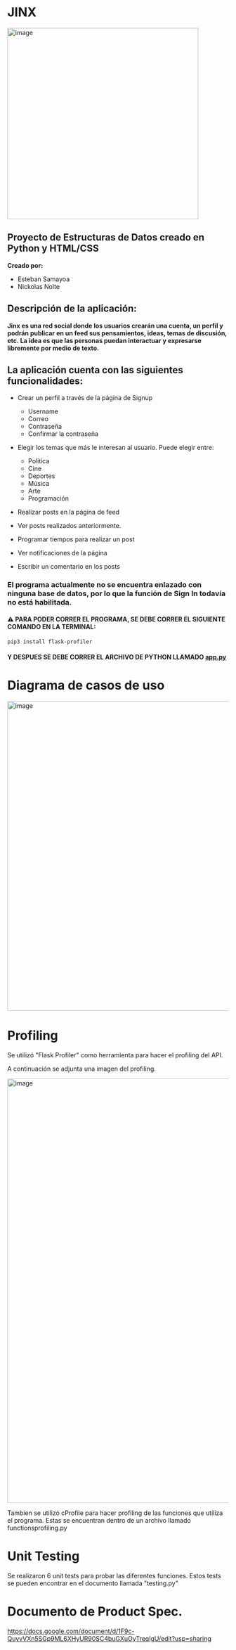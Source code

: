# JINX
<img width="435" alt="image" src="https://user-images.githubusercontent.com/61555652/156282205-f4f177da-ecc2-4387-97a9-9c743c38f15a.png">


## Proyecto de Estructuras de Datos creado en Python y HTML/CSS
**Creado por:**
- Esteban Samayoa
- Nickolas Nolte



## Descripción de la aplicación:
 
**Jinx es una red social donde los usuarios crearán una cuenta, un perfil y podrán publicar en un feed sus pensamientos, ideas, temas de discusión, etc. La idea es que las personas puedan interactuar y expresarse libremente por medio de texto.**



## La aplicación cuenta con las siguientes funcionalidades:

*   Crear un perfil a través de la página de Signup
    * Username
    * Correo
    * Contraseña 
    * Confirmar la contraseña


*   Elegir los temas que más le interesan al usuario. Puede elegir entre:
    * Política 
    * Cine 
    * Deportes
    * Música
    * Arte
    * Programación

* Realizar posts en la página de feed
* Ver posts realizados anteriormente.
* Programar tiempos para realizar un post
* Ver notificaciones de la página
* Escribir un comentario en los posts

### El programa actualmente no se encuentra enlazado con ninguna base de datos, por lo que la función de Sign In todavía no está habilitada.

#### ⚠️ **PARA PODER CORRER EL PROGRAMA, SE DEBE CORRER EL SIGUIENTE COMANDO EN LA TERMINAL:**

`pip3 install flask-profiler`

####  Y DESPUES SE DEBE CORRER EL ARCHIVO DE PYTHON LLAMADO **[app.py](app.py)** 



# Diagrama de casos de uso
<img width="705" alt="image" src="https://user-images.githubusercontent.com/61555652/168938429-4fe39924-d9e4-40fd-b9e6-37c1d8e67498.png">



# Profiling

Se utilizó "Flask Profiler" como herramienta para hacer el profiling del API.

A continuación se adjunta una imagen del profiling.

<img width="966" alt="image" src="https://user-images.githubusercontent.com/61555652/156972756-ba80b2b5-9229-43bc-a925-4ad1e48eacea.png">

Tambien se utilizó cProfile para hacer profiling de las funciones que utiliza el programa. Estas se encuentran dentro de un archivo llamado functionsprofiling.py 




# Unit Testing 

Se realizaron 6 unit tests para probar las diferentes funciones.
Estos tests se pueden encontrar en el documento llamada "testing.py"

# Documento de Product Spec.
https://docs.google.com/document/d/1F9c-QuyvVXn5SGp9ML6XHyUR90SC4buGXuOyTreqIgU/edit?usp=sharing
